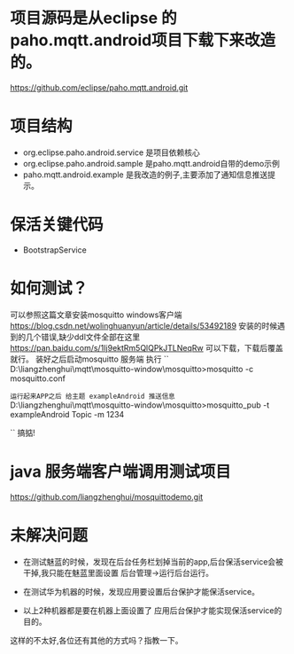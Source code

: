 # 项目源码是从eclipse 的paho.mqtt.android项目下载下来改造的。
https://github.com/eclipse/paho.mqtt.android.git
# 项目结构
- org.eclipse.paho.android.service 是项目依赖核心
- org.eclipse.paho.android.sample 是paho.mqtt.android自带的demo示例
- paho.mqtt.android.example 是我改造的例子,主要添加了通知信息推送提示。

# 保活关键代码 
- BootstrapService

# 如何测试？
可以参照这篇文章安装mosquitto windows客户端
https://blog.csdn.net/wolinghuanyun/article/details/53492189
安装的时候遇到的几个错误,缺少ddl文件全部在这里
https://pan.baidu.com/s/1Ij9ektRm5QlQPkJTLNeqRw
可以下载，下载后覆盖就行。
装好之后启动mosquitto 服务端
执行
``
D:\liangzhenghui\mqtt\mosquitto-window\mosquitto>mosquitto -c mosquitto.conf

``
运行起来APP之后
给主题 exampleAndroid 推送信息
``
D:\liangzhenghui\mqtt\mosquitto-window\mosquitto>mosquitto_pub -t exampleAndroid
Topic -m 1234

``
搞掂!
# java 服务端客户端调用测试项目
https://github.com/liangzhenghui/mosquittodemo.git

# 未解决问题

- 在测试魅蓝的时候，发现在后台任务栏划掉当前的app,后台保活service会被干掉,我只能在魅蓝里面设置
后台管理->运行后台运行。

- 在测试华为机器的时候，发现应用要设置后台保护才能保活service。

- 以上2种机器都是要在机器上面设置了 应用后台保护才能实现保活service的目的。

这样的不太好,各位还有其他的方式吗？指教一下。
